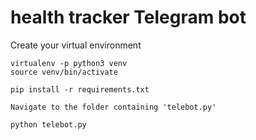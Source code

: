 # health tracker Telegram bot

Create your virtual environment
```
virtualenv -p python3 venv
source venv/bin/activate
```

```
pip install -r requirements.txt

Navigate to the folder containing 'telebot.py'

python telebot.py
```

